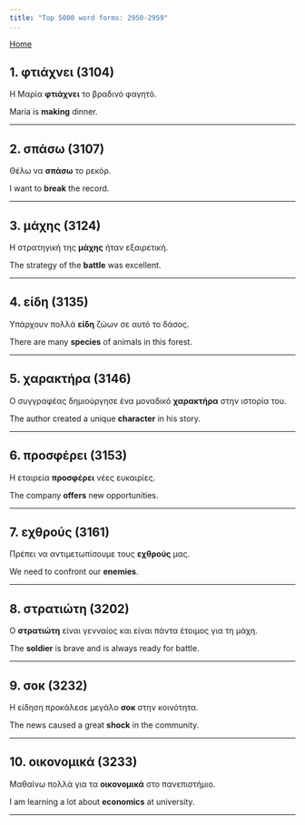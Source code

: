 ```yaml
---
title: "Top 5000 word forms: 2950-2959"
...
```


[Home](./) 

## 1. φτιάχνει (3104)

Η Μαρία **φτιάχνει** το βραδινό φαγητό.  

Maria is **making** dinner.

---

## 2. σπάσω (3107)

Θέλω να **σπάσω** το ρεκόρ.

I want to **break** the record.

---

## 3. μάχης (3124)

Η στρατηγική της **μάχης** ήταν εξαιρετική.

The strategy of the **battle** was excellent.

---

## 4. είδη (3135)

Υπάρχουν πολλά **είδη** ζώων σε αυτό το δάσος.  

There are many **species** of animals in this forest.

---

## 5. χαρακτήρα (3146)

Ο συγγραφέας δημιούργησε ένα μοναδικό **χαρακτήρα** στην ιστορία του.  

The author created a unique **character** in his story.

---

## 6. προσφέρει (3153)

Η εταιρεία **προσφέρει** νέες ευκαιρίες.

The company **offers** new opportunities.

---

## 7. εχθρούς (3161)

Πρέπει να αντιμετωπίσουμε τους **εχθρούς** μας.

We need to confront our **enemies**.

---

## 8. στρατιώτη (3202)

Ο **στρατιώτη** είναι γενναίος και είναι πάντα έτοιμος για τη μάχη.  

The **soldier** is brave and is always ready for battle.

---

## 9. σοκ (3232)

Η είδηση προκάλεσε μεγάλο **σοκ** στην κοινότητα.

The news caused a great **shock** in the community.

---

## 10. οικονομικά (3233)

Μαθαίνω πολλά για τα **οικονομικά** στο πανεπιστήμιο.  

I am learning a lot about **economics** at university.

---

